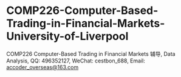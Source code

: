 # COMP226-Computer-Based-Trading-in-Financial-Markets-University-of-Liverpool
COMP226 Computer-Based Trading in Financial Markets 辅导, Data Analysis, QQ: 496352127, WeChat: cestbon_688, Email: accoder_overseas@163.com
